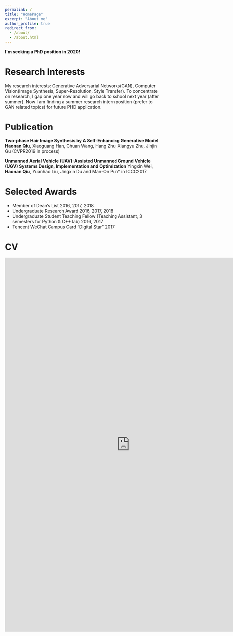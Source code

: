 ```yaml
---
permalink: /
title: "HomePage"
excerpt: "About me"
author_profile: true
redirect_from: 
  - /about/
  - /about.html
---
```


**I'm seeking a PhD position in 2020!**

# Research Interests
My research interests: Generative Adversarial Networks(GAN), Computer Vision(Image Synthesis, Super-Resolution, Style Transfer). To concentrate on research, I gap one year now and will go back to school next year (after summer). Now I am finding a summer research intern position (prefer to GAN related topics) for future PHD application.

# Publication
**Two-phase Hair Image Synthesis by A Self-Enhancing Generative Model**
**Haonan Qiu**, Xiaoguang Han, Chuan Wang, Hang Zhu, Xiangyu Zhu, Jinjin Gu (CVPR2019 in process)

**Unmanned Aerial Vehicle (UAV)-Assisted Unmanned Ground Vehicle (UGV) Systems Design, Implementation and Optimization**
Yingxin Wei, **Haonan Qiu**, Yuanhao Liu, Jingxin Du and Man-On Pun* in ICCC2017

# Selected Awards
* Member of Dean’s List  2016, 2017, 2018
* Undergraduate Research Award  2016, 2017, 2018
* Undergraduate Student Teaching Fellow (Teaching Assistant, 3 semesters for Python \& C++ lab)  2016, 2017
* Tencent WeChat Campus Card “Digital Star”  2017

# CV
<iframe src="http://docs.google.com/gview?url=http://ShunanJiang.github.io/files/cv_haonan.pdf&embedded=true" style="width:800px; height:1200px;" frameborder="0"></iframe>

